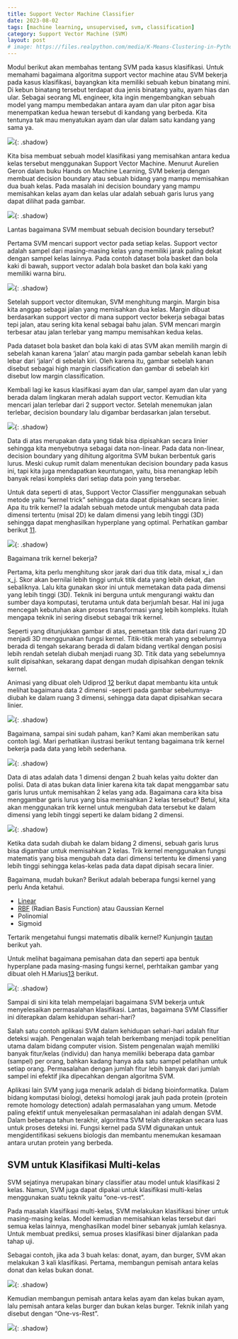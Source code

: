 ```yaml
---
title: Support Vector Machine Classifier
date: 2023-08-02
tags: [machine learning, unsupervised, svm, classification]
category: Support Vector Machine (SVM)
layout: post
# image: https://files.realpython.com/media/K-Means-Clustering-in-Python_Watermarked.70101a29a2a2.jpg
---
```


Modul berikut akan membahas tentang SVM pada kasus klasifikasi. Untuk memahami bagaimana algoritma support vector machine atau SVM bekerja pada kasus klasifikasi, bayangkan kita memiliki sebuah kebun binatang mini. Di kebun binatang tersebut terdapat dua jenis binatang yaitu, ayam hias dan ular. Sebagai seorang ML engineer, kita ingin mengembangkan sebuah model yang mampu membedakan antara ayam dan ular piton agar bisa menempatkan kedua hewan tersebut di kandang yang berbeda. Kita tentunya tak mau menyatukan ayam dan ular dalam satu kandang yang sama ya.

![](https://lh5.googleusercontent.com/6FX1Y61yMtqwzOWrtb3mjzxCvTbDro97IYAnDcmEWUt-FyXpzJlSb7g-wigItQom5Eq16aLfAcLqlGE0kdyxlrXBF6zRk7j2A1V3siKEKNiKSLju21USakol9kp4ufQ2CagQVerT){: .shadow}

Kita bisa membuat sebuah model klasifikasi yang memisahkan antara kedua kelas tersebut menggunakan Support Vector Machine. Menurut Aurelien Geron dalam buku Hands on Machine Learning, SVM bekerja dengan membuat decision boundary atau sebuah bidang yang mampu memisahkan dua buah kelas. Pada masalah ini decision boundary yang mampu memisahkan kelas ayam dan kelas ular adalah sebuah garis lurus yang dapat dilihat pada gambar.

![](https://lh6.googleusercontent.com/Qt3_7GC7kNHsHD83rpELNd_-JpvzOXRS26qJVPTkEmjiYeINYhMmUJRdM_zs0WeG0jkZETTvXe9kK_LhVZ7b8BhMfF_39A2m9Wr5CzTZ8s7PCLZ3_9vjF8aFa_AJgFCuPRwqnPJo){: .shadow}

Lantas bagaimana SVM membuat sebuah decision boundary tersebut?

Pertama SVM mencari support vector pada setiap kelas. Support vector adalah sampel dari masing-masing kelas yang memiliki jarak paling dekat dengan sampel kelas lainnya. Pada contoh dataset bola basket dan bola kaki di bawah, support vector adalah bola basket dan bola kaki yang memiliki warna biru.

![](https://lh4.googleusercontent.com/BTlqmi2wp983xOSBMJ_Atp7pLFLV20rY2g6X-gFl31d-nOUtbzlLwE2yY59_ntFp3MWv39lR7w8rHnXoBCMFygtCUxBnuHZO0DQOYK0SqNBpRTjh8CDzRTwA821HgKolFAZLwr4m){: .shadow}

Setelah support vector ditemukan, SVM menghitung margin. Margin bisa kita anggap sebagai jalan yang memisahkan dua kelas. Margin dibuat berdasarkan support vector di mana support vector bekerja sebagai batas tepi jalan, atau sering kita kenal sebagai bahu jalan. SVM mencari margin terbesar atau jalan terlebar yang mampu memisahkan kedua kelas.

Pada dataset bola basket dan bola kaki di atas SVM akan memilih margin di sebelah kanan karena ‘jalan’ atau margin pada gambar sebelah kanan lebih lebar dari ‘jalan’ di sebelah kiri. Oleh karena itu, gambar sebelah kanan disebut sebagai high margin classification dan gambar di sebelah kiri disebut low margin classification. 

Kembali lagi ke kasus klasifikasi ayam dan ular, sampel ayam dan ular yang berada dalam lingkaran merah adalah support vector. Kemudian kita mencari jalan terlebar dari 2 support vector. Setelah menemukan jalan terlebar, decision boundary lalu digambar berdasarkan jalan tersebut.

![](https://lh3.googleusercontent.com/TFiiUkSPWRcGsRfaolBJxB3LakpgRvgzjTWUghhDihQqIhlE2CrgZRtHl57LPonu8PdOciJmUCP-UxKfP_ZHkihsUPQWXLrwmA3xQlKkb3FZblgat8iA36Fc9cfBGsBnNE3Ftr6K){: .shadow}

Data di atas merupakan data yang tidak bisa dipisahkan secara linier sehingga kita menyebutnya sebagai data non-linear. Pada data non-linear, decision boundary yang dihitung algoritma SVM bukan berbentuk garis lurus. Meski cukup rumit dalam menentukan decision boundary pada kasus ini, tapi kita juga mendapatkan keuntungan, yaitu, bisa menangkap lebih banyak relasi kompleks dari setiap data poin yang tersebar.

Untuk data seperti di atas, Support Vector Classifier menggunakan sebuah metode yaitu “kernel trick” sehingga data dapat dipisahkan secara linier. Apa itu trik kernel? Ia adalah sebuah metode untuk mengubah data pada dimensi tertentu (misal 2D) ke dalam dimensi yang lebih tinggi (3D) sehingga dapat menghasilkan hyperplane yang optimal. Perhatikan gambar berikut [11](https://arxiv.org/pdf/2004.06077.pdf).

![](https://lh3.googleusercontent.com/Am4kJqOGDXSoPcnqKijAi3HFE3xDclJfwEhuB1QOQu3HFZF-d8QbP-QWincVH15mbVOmTx0tq3Z_LtU3Iz_JogdwbifVQ81pUyQxGt7-DW0yr5UYmr8pJJKGFR7PkpfFaWQiwVIa){: .shadow}

Bagaimana trik kernel bekerja? 

Pertama, kita perlu menghitung skor jarak dari dua titik data, misal x_i dan x_j. Skor akan bernilai lebih tinggi untuk titik data yang lebih dekat, dan sebaliknya. Lalu kita gunakan skor ini untuk memetakan data pada dimensi yang lebih tinggi (3D). Teknik ini berguna untuk mengurangi waktu dan sumber daya komputasi, terutama untuk data berjumlah besar. Hal ini juga mencegah kebutuhan akan proses transformasi yang lebih kompleks. Itulah mengapa teknik ini sering disebut sebagai trik kernel.

Seperti yang ditunjukkan gambar di atas, pemetaan titik data dari ruang 2D menjadi 3D menggunakan fungsi kernel. Titik-titik merah yang sebelumnya berada di tengah sekarang berada di dalam bidang vertikal dengan posisi lebih rendah setelah diubah menjadi ruang 3D. Titik data yang sebelumnya sulit dipisahkan, sekarang dapat dengan mudah dipisahkan dengan teknik kernel.

Animasi yang dibuat oleh Udiprod [12](https://www.youtube.com/watch?v=3liCbRZPrZA) berikut dapat membantu kita untuk melihat bagaimana data 2 dimensi -seperti pada gambar sebelumnya- diubah ke dalam ruang 3 dimensi, sehingga data dapat dipisahkan secara linier.

![](https://lh6.googleusercontent.com/ZU_JlI7LVOxLWiVv1RRiRWIdWCBvjBgbQv7T6az0s-rA7APYFsljxKDiE9AJD-GXEAX2lGVMa9T40m-0AyhAFmTLR3fMciC6NfWJuh6aX3wxrFmCKIhKPcWTxdbJN5i--UH1jmWE){: .shadow}

Bagaimana, sampai sini sudah paham, kan? Kami akan memberikan satu contoh lagi. Mari perhatikan ilustrasi berikut tentang bagaimana trik kernel bekerja pada data yang lebih sederhana.

![](https://lh6.googleusercontent.com/DmrmlulXMweCOyfl9BLK97j5s6FT2M1jG4rC0OO0Qpom7zGPa0wavObxt7HQtVYhstuSgeZI--NhkeyXMMw_dEsiSi32x-KlqqobYa6EhHP0jQEDvYmo-fFM6uFhaDHAp1JFoho_){: .shadow}

Data di atas adalah data 1 dimensi dengan 2 buah kelas yaitu dokter dan polisi. Data di atas bukan data linier karena kita tak dapat menggambar satu garis lurus untuk memisahkan 2 kelas yang ada. Bagaimana cara kita bisa menggambar garis lurus yang bisa memisahkan 2 kelas tersebut? Betul, kita akan menggunakan trik kernel untuk mengubah data tersebut ke dalam dimensi yang lebih tinggi seperti ke dalam bidang 2 dimensi.

![](https://lh4.googleusercontent.com/ZEJTdIKyLiq7oPkCR1O8J3RljOP7G2XSVaDJpBR8EzdiRZT6T_XIFVvKcslNLMuedyCPP-F6sx7j0zOHOxC7_gZdUTjq81nulyI7cF8tSIKAZFWvTtERYReUHO7C1ntyhjbi-Rms){: .shadow}

Ketika data sudah diubah ke dalam bidang 2 dimensi, sebuah garis lurus bisa digambar untuk memisahkan 2 kelas. Trik kernel menggunakan fungsi matematis yang bisa mengubah data dari dimensi tertentu ke dimensi yang lebih tinggi sehingga kelas-kelas pada data dapat dipisah secara linier.

Bagaimana, mudah bukan? Berikut adalah beberapa fungsi kernel yang perlu Anda ketahui.
  * [Linear](https://scikit-learn.org/stable/modules/generated/sklearn.svm.LinearSVC.html#sklearn.svm.LinearSVC)
  * [RBF](https://scikit-learn.org/stable/auto_examples/svm/plot_rbf_parameters.html#sphx-glr-auto-examples-svm-plot-rbf-parameters-py) (Radian Basis Function) atau Gaussian Kernel
  * Polinomial
  * Sigmoid

Tertarik mengetahui fungsi matematis dibalik kernel? Kunjungin [tautan](https://data-flair.training/blogs/svm-kernel-functions/) berikut yah.

Untuk melihat bagaimana pemisahan data dan seperti apa bentuk hyperplane pada masing-masing fungsi kernel, perhtaikan gambar yang dibuat oleh H.Marius[13](https://towardsdatascience.com/multiclass-classification-with-support-vector-machines-svm-kernel-trick-kernel-functions-f9d5377d6f02) berikut.

![](https://lh3.googleusercontent.com/Nxovq_I6OMb-EuHUHcxayhmuq4ZciqPNdGBMxiJ32ZSoxTY39_wb7O7vkU85dZExlXLQsFEDwXS7q-FspQ57led8B6vNK0zWdaWs_D81Usgalh1ymyKYb-HvNXiKxao_J30vnaaR){: .shadow}

Sampai di sini kita telah mempelajari bagaimana SVM bekerja untuk menyelesaikan permasalahan klasifikasi. Lantas, bagaimana SVM Classifier ini diterapkan dalam kehidupan sehari-hari?

Salah satu contoh aplikasi SVM dalam kehidupan sehari-hari adalah fitur deteksi wajah. Pengenalan wajah telah berkembang menjadi topik penelitian utama dalam bidang computer vision. Sistem pengenalan wajah memiliki banyak fitur/kelas (individu) dan hanya memiliki beberapa data gambar (sampel) per orang, bahkan kadang hanya ada satu sampel pelatihan untuk setiap orang. Permasalahan dengan jumlah fitur lebih banyak dari jumlah sampel ini efektif jika dipecahkan dengan algoritma SVM.

Aplikasi lain SVM yang juga menarik adalah di bidang bioinformatika. Dalam bidang komputasi biologi, deteksi homologi jarak jauh pada protein (protein remote homology detection) adalah permasalahan yang umum. Metode paling efektif untuk menyelesaikan permasalahan ini adalah dengan SVM. Dalam beberapa tahun terakhir, algoritma SVM telah diterapkan secara luas untuk proses deteksi ini. Fungsi kernel pada SVM digunakan untuk mengidentifikasi sekuens biologis dan membantu menemukan kesamaan antara urutan protein yang berbeda. 

## SVM untuk Klasifikasi Multi-kelas

SVM sejatinya merupakan binary classifier atau model untuk klasifikasi 2 kelas. Namun, SVM juga dapat dipakai untuk klasifikasi multi-kelas menggunakan suatu teknik yaitu “one-vs-rest”. 

Pada masalah klasifikasi multi-kelas, SVM melakukan klasifikasi biner untuk masing-masing kelas. Model kemudian memisahkan kelas tersebut dari semua kelas lainnya, menghasilkan model biner sebanyak jumlah kelasnya. Untuk membuat prediksi, semua proses klasifikasi biner dijalankan pada tahap uji. 

Sebagai contoh, jika ada 3 buah kelas: donat, ayam, dan burger, SVM akan melakukan 3 kali klasifikasi. Pertama, membangun pemisah antara kelas donat dan kelas bukan donat. 

![](https://lh6.googleusercontent.com/z4D8cHTjLXuCR3hPW4dm7Y3dqgHSE-mWbVSLD6UwmIsK9gDcjV0jyNmSG8asxxGBtkSQQeAZ46bA9uTGb9I_JK5ux5MHFENXD1XbjVNRilemhL8absgbZfD4r-yRTX5atkugBi3z){: .shadow}

Kemudian membangun pemisah antara kelas ayam dan kelas bukan ayam, lalu pemisah antara kelas burger dan bukan kelas burger. Teknik inilah yang disebut dengan “One-vs-Rest”.

![](https://lh4.googleusercontent.com/-d0sDyan39BiofAC7ojoa3B-4K8Uxr11vAvIrBWskj_g27twVuGixg66Idwnzs8bGFSEHE4mnhOCIFz3zNIuPUlsYGbOVnbMnoAxQWO_IxO_93Kj-IndKOp1_VHrk1PCuWE9c5Ak){: .shadow}

  
